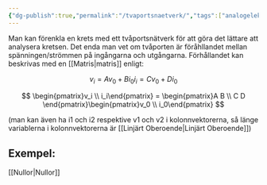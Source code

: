 ```yaml
---
{"dg-publish":true,"permalink":"/tvaportsnaetverk/","tags":["analogelektronik"]}
---
```



Man kan förenkla en krets med ett tvåportsnätverk för att göra det lättare att analysera kretsen. Det enda man vet om tvåporten är föråhllandet mellan spänningen/strömmen på ingångarna och utgångarna. Förhållandet kan beskrivas med en [[Matris\|matris]] enligt:

$$
v_i = Av_0 + Bi_0
i_i = Cv_0 + Di_0
$$

$$
\begin{pmatrix}v_i  \\  i_i\end{pmatrix} = \begin{pmatrix}A B \\ C D \end{pmatrix}\begin{pmatrix}v_0 \\ i_0\end{pmatrix}
$$

(man kan även ha i1 och i2 respektive v1 och v2 i kolonnvektorerna, så länge variablerna i kolonnvektorerna är [[Linjärt Oberoende\|Linjärt Oberoende]])


## Exempel:
[[Nullor\|Nullor]]